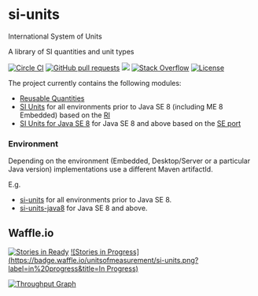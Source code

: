 # si-units
International System of Units

A library of SI quantities and unit types

[![Circle CI](https://circleci.com/gh/unitsofmeasurement/si-units.svg?style=svg)](https://circleci.com/gh/unitsofmeasurement/si-units) 
[![GitHub pull requests](https://img.shields.io/github/issues-pr/si-units/si-units.svg)](https://github.com/unitsofmeasurement/si-units/pulls)
[![](https://img.shields.io/github/issues-closed-raw/badges/shields.svg)](https://github.com/unitsofmeasurement/si-units/issues)
[![Stack Overflow](http://img.shields.io/badge/stack%20overflow-si%20units-4183C4.svg)](http://stackoverflow.com/search?q=si+units)
[![License](http://img.shields.io/badge/license-BSD3-blue.svg)](http://opensource.org/licenses/BSD-3-Clause)

The project currently contains the following modules:

- [Reusable Quantities](quantity)
- [SI Units](units) for all environments prior to Java SE 8 (including ME 8 Embedded) based on the [RI](../../../unit-ri) 
- [SI Units for Java SE 8](units-java8) for Java SE 8 and above based on the [SE port](../../../uom-se)

### Environment
Depending on the environment (Embedded, Desktop/Server or a particular Java version) implementations use a different Maven artifactId.

E.g.
- [si-units](units) for all environments prior to Java SE 8.
- [si-units-java8](units-java8) for Java SE 8 and above.

Waffle.io
------------
[![Stories in Ready](https://badge.waffle.io/unitsofmeasurement/si-units.png?label=ready&title=Ready)](https://waffle.io/unitsofmeasurement/si-units)
[![Stories in Progress](https://badge.waffle.io/unitsofmeasurement/si-units.png?label=in%20progress&title=In Progress)](https://waffle.io/unitsofmeasurement/si-units)

[![Throughput Graph](https://graphs.waffle.io/unitsofmeasurement/si-units/throughput.svg)](https://waffle.io/unitsofmeasurement/si-units/metrics)
